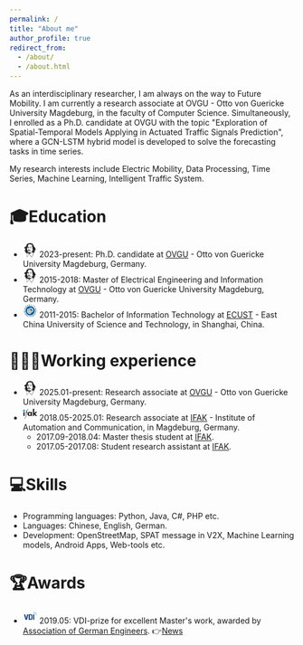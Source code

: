 ```yaml
---
permalink: /
title: "About me"
author_profile: true
redirect_from: 
  - /about/
  - /about.html
---
```


As an interdisciplinary researcher, I am always on the way to Future Mobility. I am currently a research associate at OVGU - Otto von Guericke University Magdeburg, in the faculty of Computer Science. Simultaneously, I enrolled as a Ph.D. candidate at OVGU with the topic "Exploration of Spatial-Temporal Models Applying in Actuated Traffic Signals Prediction", where a GCN-LSTM hybrid model is developed to solve the forecasting tasks in time series.

My research interests include Electric Mobility, Data Processing, Time Series, Machine Learning, Intelligent Traffic System.

🎓Education
======
- <img src="/images/OVGU-Logo.png" width="25"> 2023-present: Ph.D. candidate at [OVGU](https://www.ovgu.de/) - Otto von Guericke University Magdeburg, Germany.
- <img src="/images/OVGU-Logo.png" width="25"> 2015-2018: Master of Electrical Engineering and Information Technology at [OVGU](https://www.ovgu.de/) - Otto von Guericke University Magdeburg, Germany.
- <img src="/images/ecust-logo.png" width="25"> 2011-2015: Bachelor of Information Technology at [ECUST](https://www.ecust.edu.cn/en/) - East China University of Science and Technology, in Shanghai, China.

👩🏻‍💻Working experience
======
- <img src="/images/OVGU-Logo.png" width="25"> 2025.01-present: Research associate at [OVGU](https://www.ovgu.de/) - Otto von Guericke University Magdeburg, Germany.
- <img src="/images/ifak-logo.png" width="25"> 2018.05-2025.01: Research associate at [IFAK](https://www.ifak.eu/) - Institute of Automation and Communication, in Magdeburg, Germany.
  - 2017.09-2018.04: Master thesis student at [IFAK](https://www.ifak.eu/).
  - 2017.05-2017.08: Student research assistant at [IFAK](https://www.ifak.eu/).

💻Skills
======
- Programming languages: Python, Java, C#, PHP etc.
- Languages: Chinese, English, German.
- Development: OpenStreetMap, SPAT message in V2X, Machine Learning models, Android Apps, Web-tools etc.

🏆Awards
======
- <img src="/images/vdi-logo.png" width="25"> 2019.05: VDI-prize for excellent Master's work, awarded by [Association of German Engineers](https://www.vdi.de/). 👉[News](https://www.ifak.eu/de/news/feng-xie-vdi-foerderpreis-ausgezeichnet)

